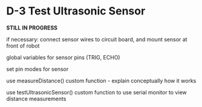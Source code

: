 # D-3 Test Ultrasonic Sensor

**STILL IN PROGRESS**

if necessary:  connect sensor wires to circuit board, and mount sensor at front of robot

global variables for sensor pins \(TRIG, ECHO\)

set pin modes for sensor

use measureDistance\(\) custom function - explain conceptually how it works

use testUltrasonicSensor\(\) custom function to use serial monitor to view distance measurements



